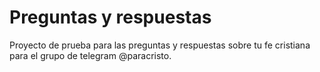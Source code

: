 # Preguntas y respuestas

Proyecto de prueba para las preguntas y respuestas sobre tu fe cristiana para el grupo de telegram @paracristo.
